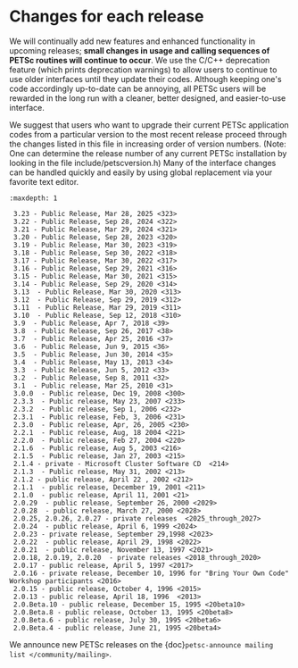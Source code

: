 # Changes for each release

We will continually add new features and enhanced functionality in
upcoming releases; **small changes in usage and calling sequences of
PETSc routines will continue to occur**. We use the C/C++ deprecation
feature (which prints deprecation warnings) to allow users to continue
to use older interfaces until they update their codes. Although keeping one's code
accordingly up-to-date can be annoying, all PETSc users will be
rewarded in the long run with a cleaner, better designed, and
easier-to-use interface.

We suggest that users who want to upgrade their current PETSc
application codes from a particular version to the most recent
release proceed through the changes listed in this file in increasing
order of version numbers. (Note: One can determine the release number
of any current PETSc installation by looking in the file
include/petscversion.h) Many of the interface changes can be handled
quickly and easily by using global replacement via your favorite text
editor.

```{toctree}
:maxdepth: 1

 3.23 - Public Release, Mar 28, 2025 <323>
 3.22 - Public Release, Sep 28, 2024 <322>
 3.21 - Public Release, Mar 29, 2024 <321>
 3.20 - Public Release, Sep 28, 2023 <320>
 3.19 - Public Release, Mar 30, 2023 <319>
 3.18 - Public Release, Sep 30, 2022 <318>
 3.17 - Public Release, Mar 30, 2022 <317>
 3.16 - Public Release, Sep 29, 2021 <316>
 3.15 - Public Release, Mar 30, 2021 <315>
 3.14 - Public Release, Sep 29, 2020 <314>
 3.13  - Public Release, Mar 30, 2020 <313>
 3.12  - Public Release, Sep 29, 2019 <312>
 3.11  - Public Release, Mar 29, 2019 <311>
 3.10  - Public Release, Sep 12, 2018 <310>
 3.9  - Public Release, Apr 7, 2018 <39>
 3.8  - Public Release, Sep 26, 2017 <38>
 3.7  - Public Release, Apr 25, 2016 <37>
 3.6  - Public Release, Jun 9, 2015 <36>
 3.5  - Public Release, Jun 30, 2014 <35>
 3.4  - Public Release, May 13, 2013 <34>
 3.3  - Public Release, Jun 5, 2012 <33>
 3.2  - Public Release, Sep 8, 2011 <32>
 3.1  - Public release, Mar 25, 2010 <31>
 3.0.0  - Public release, Dec 19, 2008 <300>
 2.3.3  - Public release, May 23, 2007 <233>
 2.3.2  - Public release, Sep 1, 2006 <232>
 2.3.1  - Public release, Feb, 3, 2006 <231>
 2.3.0  - Public release, Apr, 26, 2005 <230>
 2.2.1  - Public release, Aug, 18 2004 <221>
 2.2.0  - Public release, Feb 27, 2004 <220>
 2.1.6  - Public release, Aug 5, 2003 <216>
 2.1.5  - Public release, Jan 27, 2003 <215>
 2.1.4 - private - Microsoft Cluster Software CD  <214>
 2.1.3  - Public release, May 31, 2002 <213>
 2.1.2 - public release, April 22 , 2002 <212>
 2.1.1  - public release, December 19, 2001 <211>
 2.1.0  - public release, April 11, 2001 <21>
 2.0.29  - public release, September 26, 2000 <2029>
 2.0.28  - public release, March 27, 2000 <2028>
 2.0.25, 2.0.26, 2.0.27 - private releases  <2025_through_2027>
 2.0.24  - public release, April 6, 1999 <2024>
 2.0.23 - private release, September 29,1998 <2023>
 2.0.22  - public release, April 29, 1998 <2022>
 2.0.21  - public release, November 13, 1997 <2021>
 2.0.18, 2.0.19, 2.0.20  - private releases <2018_through_2020>
 2.0.17 - public release, April 5, 1997 <2017>
 2.0.16 - private release, December 10, 1996 for "Bring Your Own Code" Workshop participants <2016>
 2.0.15 - public release, October 4, 1996 <2015>
 2.0.13 - public release, April 18, 1996  <2013>
 2.0.Beta.10 - public release, December 15, 1995 <20beta10>
 2.0.Beta.8 - public release, October 13, 1995 <20beta8>
 2.0.Beta.6 - public release, July 30, 1995 <20beta6>
 2.0.Beta.4 - public release, June 21, 1995 <20beta4>
```

We announce new PETSc releases on the
{doc}`petsc-announce mailing list </community/mailing>`.

